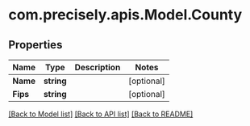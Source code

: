 # com.precisely.apis.Model.County
## Properties

Name | Type | Description | Notes
------------ | ------------- | ------------- | -------------
**Name** | **string** |  | [optional] 
**Fips** | **string** |  | [optional] 

[[Back to Model list]](../README.md#documentation-for-models) [[Back to API list]](../README.md#documentation-for-api-endpoints) [[Back to README]](../README.md)

